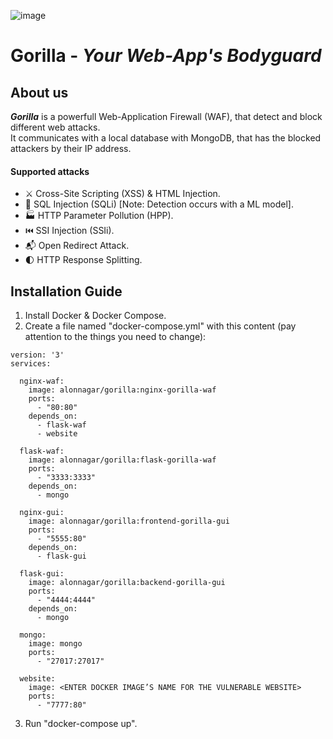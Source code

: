 ![image](https://user-images.githubusercontent.com/74711093/219436570-8c0c7a2d-805e-418a-918e-7a3b9e8e6bd8.png)
# Gorilla - _Your Web-App's Bodyguard_
## About us
**_Gorilla_** is a powerfull Web-Application Firewall (WAF), that detect and block different web attacks. <br>
It communicates with a local database with MongoDB, that has the blocked attackers by their IP address. 
#### Supported attacks
- ⚔️ Cross-Site Scripting (XSS) & HTML Injection.
- 📑 SQL Injection (SQLi) [Note: Detection occurs with a ML model].
- 🏭 HTTP Parameter Pollution (HPP).
- ⏮️ SSI Injection (SSIi).
- 📬 Open Redirect Attack.
- 🌓 HTTP Response Splitting.
## Installation Guide
1. Install Docker & Docker Compose.
2. Create a file named "docker-compose.yml" with this content (pay attention to the things you need to change):

```
version: '3'
services:

  nginx-waf:
    image: alonnagar/gorilla:nginx-gorilla-waf
    ports:
      - "80:80"
    depends_on:
      - flask-waf
      - website

  flask-waf:
    image: alonnagar/gorilla:flask-gorilla-waf
    ports:
      - "3333:3333"
    depends_on:
      - mongo

  nginx-gui:
    image: alonnagar/gorilla:frontend-gorilla-gui
    ports:
      - "5555:80"
    depends_on:
      - flask-gui

  flask-gui:
    image: alonnagar/gorilla:backend-gorilla-gui
    ports:
      - "4444:4444"
    depends_on:
      - mongo

  mongo:
    image: mongo
    ports:
      - "27017:27017"

  website:
    image: <ENTER DOCKER IMAGE’S NAME FOR THE VULNERABLE WEBSITE>
    ports:
      - "7777:80"
```      
      
 3. Run "docker-compose up".
